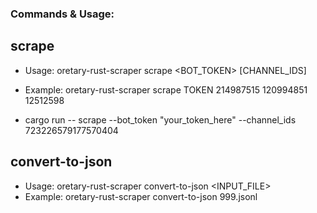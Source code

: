### Commands & Usage:

## scrape

- Usage: oretary-rust-scraper scrape <BOT_TOKEN> [CHANNEL_IDS]
- Example: oretary-rust-scraper scrape TOKEN 214987515 120994851 12512598

- cargo run -- scrape --bot_token "your_token_here" --channel_ids 723226579177570404

## convert-to-json

- Usage: oretary-rust-scraper convert-to-json <INPUT_FILE>
- Example: oretary-rust-scraper convert-to-json 999.jsonl
